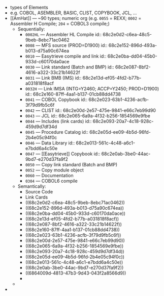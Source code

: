 - types of Elements
- e.g. COBOL, ASEMBLER, BASIC, CLIST, COPYBOOK, JCL, ...
- [[AmHat]] — ~90 types; numeric org (e.g. `0055` = REXX; `0002` = Assembler H Compile; `204` = COBOL3 compile;)
	- Sequentially:
		- `0002HL` — Assembler HL Compile
		  id:: 68c2e0d2-c6ea-48c5-9beb-8ebc71ac0462
		- `0008` — MFS source (PROD=D1900)
		  id:: 68c2e152-896d-493a-b013-d75a90c674ea
		- `0010` — Easytrieve compile and link
		  id:: 68c2e0ba-dd04-45b0-933d-c60170da0ace
		- `0030` — Link standard (Batch and BMP)
		  id:: 68c2e087-8bf2-4616-a322-33c21b14622f
		- `0031` — Link BMB (IMS)
		  id:: 68c2e13d-ef05-4fd2-b77b-a031818f8acf
		- `0032H` — Link IMSA (INTG=Y2460; ACCP=Y2450; PROD=D1900)
		  id:: 68c2e160-87ff-4aa1-b137-01cb88dd4738
		- `0041` — COBOL Copybook
		  id:: 68c2e023-63b1-4236-acfb-3f79d9fb5c6f
		- `0042` — CLIST
		  id:: 68c2e00d-2e57-475e-9841-e66c7eb99d90
		- `0043` — JCL
		  id:: 68c2e065-6a9a-4f32-b256-1854569e9fbe
		- `0044` — Includes (link cards)
		  id:: 68c2e093-20a7-4c18-928c-459d9d7df34d
		- `0045` — Procedure Catalog
		  id:: 68c2e05d-ee09-4b5d-96fd-2b4e05c94f0c
		- `0046` — Data Library
		  id:: 68c2e013-561c-4c48-a6c1-e7bdd6a4c50e
		- `0047` — [[Easytrieve]] Copybook
		  id:: 68c2e0ab-3be0-44ac-9bd7-e270d37fa9f2
		- `0050` — Copy link standard (Batch and BMP)
		- `0052` — Copy module object
		- `0060` — Documentation
		- `0304` — COBOL6 compile
	- Semantically:
		- Source Code
		- Link Cards
		- ((68c2e0d2-c6ea-48c5-9beb-8ebc71ac0462))
		- ((68c2e152-896d-493a-b013-d75a90c674ea))
		- ((68c2e0ba-dd04-45b0-933d-c60170da0ace))
		- ((68c2e13d-ef05-4fd2-b77b-a031818f8acf))
		- ((68c2e087-8bf2-4616-a322-33c21b14622f))
		- ((68c2e160-87ff-4aa1-b137-01cb88dd4738))
		- ((68c2e023-63b1-4236-acfb-3f79d9fb5c6f))
		- ((68c2e00d-2e57-475e-9841-e66c7eb99d90))
		- ((68c2e065-6a9a-4f32-b256-1854569e9fbe))
		- ((68c2e093-20a7-4c18-928c-459d9d7df34d))
		- ((68c2e05d-ee09-4b5d-96fd-2b4e05c94f0c))
		- ((68c2e013-561c-4c48-a6c1-e7bdd6a4c50e))
		- ((68c2e0ab-3be0-44ac-9bd7-e270d37fa9f2))
		- ((6864009d-4813-47b3-9d43-043f2a8566d9))
		-
	-
-